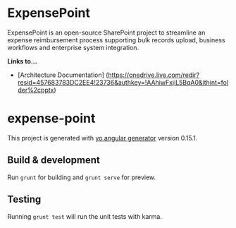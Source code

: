 ExpensePoint
============

ExpensePoint is an open-source SharePoint project to streamline an expense reimbursement process supporting bulk records upload, business workflows and enterprise system integration.


**Links to...**
- [Architecture Documentation] (https://onedrive.live.com/redir?resid=457683783DC2EE4!23736&authkey=!AAhiwFxjiL5BqA0&ithint=folder%2cpptx)

# expense-point

This project is generated with [yo angular generator](https://github.com/yeoman/generator-angular)
version 0.15.1.

## Build & development

Run `grunt` for building and `grunt serve` for preview.

## Testing

Running `grunt test` will run the unit tests with karma.
